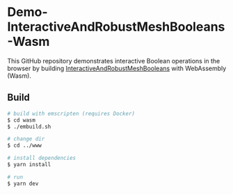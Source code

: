 # Demo-InteractiveAndRobustMeshBooleans-Wasm

This GitHub repository demonstrates interactive Boolean operations in the browser by building [InteractiveAndRobustMeshBooleans](https://github.com/gcherchi/InteractiveAndRobustMeshBooleans) with WebAssembly (Wasm).

## Build
```bash
# build with emscripten (requires Docker)
$ cd wasm
$ ./embuild.sh

# change dir
$ cd ../www

# install dependencies
$ yarn install

# run
$ yarn dev
```
